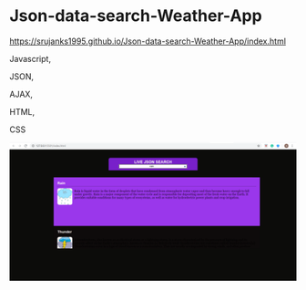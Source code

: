 # Json-data-search-Weather-App

https://srujanks1995.github.io/Json-data-search-Weather-App/index.html

Javascript, 

JSON, 

AJAX, 

HTML, 

CSS

![](images/Output.png)
